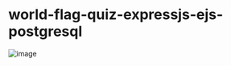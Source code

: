 # world-flag-quiz-expressjs-ejs-postgresql
![image](https://github.com/rkapril/world-flag-quiz-expressjs-ejs-postgresql/assets/61505106/92a8e0a9-84d1-4fbd-b978-6eea2720eb54)
